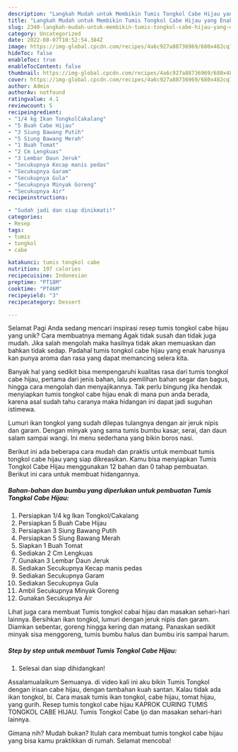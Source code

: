 ```yaml
---
description: "Langkah Mudah untuk Membikin Tumis Tongkol Cabe Hijau yang Enak, Enak"
title: "Langkah Mudah untuk Membikin Tumis Tongkol Cabe Hijau yang Enak, Enak"
slug: 2340-langkah-mudah-untuk-membikin-tumis-tongkol-cabe-hijau-yang-enak-enak
category: Uncategorized
date: 2022-08-07T10:52:54.384Z
image: https://img-global.cpcdn.com/recipes/4a6c927a88736969/680x482cq70/tumis-tongkol-cabe-hijau-foto-resep-utama.jpg
hideToc: false
enableToc: true
enableTocContent: false
thumbnail: https://img-global.cpcdn.com/recipes/4a6c927a88736969/680x482cq70/tumis-tongkol-cabe-hijau-foto-resep-utama.jpg
cover: https://img-global.cpcdn.com/recipes/4a6c927a88736969/680x482cq70/tumis-tongkol-cabe-hijau-foto-resep-utama.jpg
author: Admin
authorAv: notfound
ratingvalue: 4.1
reviewcount: 5
recipeingredient:
- "1/4 kg Ikan TongkolCakalang"
- "5 Buah Cabe Hijau"
- "3 Siung Bawang Putih"
- "5 Siung Bawang Merah"
- "1 Buah Tomat"
- "2 Cm Lengkuas"
- "3 Lembar Daun Jeruk"
- "Secukupnya Kecap manis pedas"
- "Secukupnya Garam"
- "Secukupnya Gula"
- "Secukupnya Minyak Goreng"
- "Secukupnya Air"
recipeinstructions:

- "Sudah jadi dan siap dinikmati!"
categories:
- Resep
tags:
- tumis
- tongkol
- cabe

katakunci: tumis tongkol cabe 
nutrition: 197 calories
recipecuisine: Indonesian
preptime: "PT18M"
cooktime: "PT46M"
recipeyield: "3"
recipecategory: Dessert

---
```



Selamat Pagi Anda sedang mencari inspirasi resep tumis tongkol cabe hijau yang unik? Cara membuatnya memang Agak tidak susah dan tidak juga mudah. Jika salah mengolah maka hasilnya tidak akan memuaskan dan bahkan tidak sedap. Padahal tumis tongkol cabe hijau yang enak harusnya kan punya aroma dan rasa yang dapat memancing selera kita.


Banyak hal yang sedikit bisa mempengaruhi kualitas rasa dari tumis tongkol cabe hijau, pertama dari jenis bahan, lalu pemilihan bahan segar dan bagus, hingga cara mengolah dan menyajikannya. Tak perlu bingung jika hendak menyiapkan tumis tongkol cabe hijau enak di mana pun anda berada, karena asal sudah tahu caranya maka hidangan ini dapat jadi suguhan istimewa.

Lumuri ikan tongkol yang sudah dilepas tulangnya dengan air jeruk nipis dan garam. Dengan minyak yang sama tumis bumbu kasar, serai, dan daun salam sampai wangi. Ini menu sederhana yang bikin boros nasi.


Berikut ini ada beberapa cara mudah dan praktis untuk membuat tumis tongkol cabe hijau yang siap dikreasikan. Kamu bisa menyiapkan Tumis Tongkol Cabe Hijau menggunakan 12 bahan dan 0 tahap pembuatan. Berikut ini cara untuk membuat hidangannya.

<!--inarticleads1-->

##### Bahan-bahan dan bumbu yang diperlukan untuk pembuatan Tumis Tongkol Cabe Hijau:

1. Persiapkan 1/4 kg Ikan Tongkol/Cakalang
1. Persiapkan 5 Buah Cabe Hijau
1. Persiapkan 3 Siung Bawang Putih
1. Persiapkan 5 Siung Bawang Merah
1. Siapkan 1 Buah Tomat
1. Sediakan 2 Cm Lengkuas
1. Gunakan 3 Lembar Daun Jeruk
1. Sediakan Secukupnya Kecap manis pedas
1. Sediakan Secukupnya Garam
1. Sediakan Secukupnya Gula
1. Ambil Secukupnya Minyak Goreng
1. Gunakan Secukupnya Air


Lihat juga cara membuat Tumis tongkol cabai hijau dan masakan sehari-hari lainnya. Bersihkan ikan tongkol, lumuri dengan jeruk nipis dan garam. Diamkan sebentar, goreng hingga kering dan matang. Panaskan sedikit minyak sisa menggoreng, tumis bumbu halus dan bumbu iris sampai harum. 

<!--inarticleads2-->

##### Step by step untuk membuat Tumis Tongkol Cabe Hijau:


1. Selesai dan siap dihidangkan!

Assalamualaikum Semuanya. di video kali ini aku bikin Tumis Tongkol dengan irisan cabe hijau, dengan tambahan kuah santan. Kalau tidak ada ikan tongkol, bi. Cara masak tumis ikan tongkol, cabe hijau, tomat hijau, yang gurih. Resep tumis tongkol cabe hijau KAPROK CURING TUMIS TONGKOL CABE HIJAU. Tumis Tongkol Cabe Ijo dan masakan sehari-hari lainnya. 

Gimana nih? Mudah bukan? Itulah cara membuat tumis tongkol cabe hijau yang bisa kamu praktikkan di rumah. Selamat mencoba!
